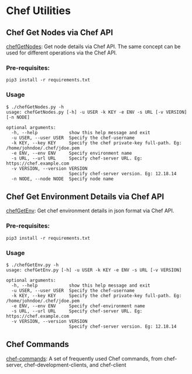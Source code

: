 # Chef Utilities

## Chef Get Nodes via Chef API
[chefGetNodes](./chefGetNodes.py): Get node details via Chef API. The same concept can be used for different operations via the Chef API.

### Pre-requisites:
```pip3 install -r requirements.txt```

### Usage
```
$ ./chefGetNodes.py -h
usage: chefGetNodes.py [-h] -u USER -k KEY -e ENV -s URL [-v VERSION] [-n NODE]

optional arguments:
  -h, --help            show this help message and exit
  -u USER, --user USER  Specify the chef-username
  -k KEY, --key KEY     Specify the chef private-key full-path. Eg: /home/johndoe/.chef/jdoe.pem
  -e ENV, --env ENV     Specify environment name
  -s URL, --url URL     Specify chef-server URL. Eg: https://chef.example.com
  -v VERSION, --version VERSION
                        Specify chef-server version. Eg: 12.18.14
  -n NODE, --node NODE  Specify node name
```

## Chef Get Environment Details via Chef API
[chefGetEnv](chefGetEnv.py): Get chef environment details in json format via Chef API.
### Pre-requisites:
```pip3 install -r requirements.txt```

### Usage
```
$ ./chefGetEnv.py -h
usage: chefGetEnv.py [-h] -u USER -k KEY -e ENV -s URL [-v VERSION]

optional arguments:
  -h, --help            show this help message and exit
  -u USER, --user USER  Specify the chef-username
  -k KEY, --key KEY     Specify the chef private-key full-path. Eg: /home/johndoe/.chef/jdoe.pem
  -e ENV, --env ENV     Specify chef-environment name
  -s URL, --url URL     Specify chef-server URL. Eg: https://chef.example.com
  -v VERSION, --version VERSION
                        Specify chef-server version. Eg: 12.18.14
```

## Chef Commands
[chef-commands](chef-commands.md): A set of frequently used Chef commands, from chef-server, chef-development-clients, and chef-client
